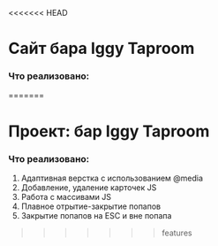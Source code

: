 <<<<<<< HEAD
# Сайт бара Iggy Taproom

### Что реализовано:
=======
# Проект: бар Iggy Taproom

### Что реализовано:
1. Адаптивная верстка с использованием @media
2. Добавление, удаление карточек JS
3. Работа с массивами JS
4. Плавное отрытие-закрытие попапов
5. Закрытие попапов на ESC и вне попапа
>>>>>>> features

